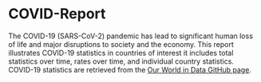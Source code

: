 # COVID-Report
The COVID-19 (SARS-CoV-2) pandemic has lead to significant human loss of life and major disruptions to society and the economy. This report illustrates COVID-19 statistics in countries of interest it includes total statistics over time, rates over time, and individual country statistics. COVID-19 statistics are retrieved from the [Our World in Data GitHub page](https://github.com/owid/covid-19-data).
